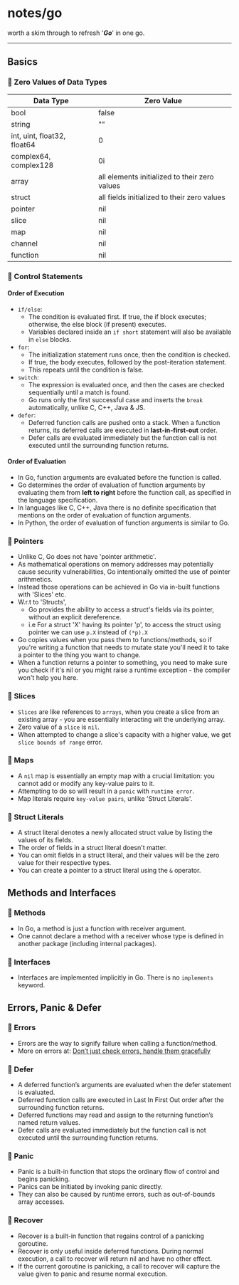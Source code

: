 # notes/go

worth a skim through to refresh '**_Go_**' in one go.

---

## Basics

### 📝 Zero Values of Data Types

| Data Type | Zero Value |
|---|---|
| bool      | false     |
| string    | ""        |
| int, uint, float32, float64 | 0       |
| complex64, complex128 | 0i      |
| array     | all elements initialized to their zero values |
| struct    | all fields initialized to their zero values |
| pointer   | nil       |
| slice     | nil       |
| map       | nil       |
| channel   | nil       |
| function  | nil       |

### 📝 Control Statements

#### Order of Execution

- `if/else`:
  - The condition is evaluated first. If true, the if block executes; otherwise, the else block (if present) executes.
  - Variables declared inside an `if short` statement will also be available in `else` blocks.
- `for`:
  - The initialization statement runs once, then the condition is checked.
  - If true, the body executes, followed by the post-iteration statement.
  - This repeats until the condition is false.
- `switch`:
  - The expression is evaluated once, and then the cases are checked sequentially until a match is found.
  - Go runs only the first successful case and inserts the `break` automatically, unlike C, C++, Java & JS.
- `defer`:
  - Deferred function calls are pushed onto a stack. When a function returns, its deferred calls are executed in **last-in-first-out** order.
  - Defer calls are evaluated immediately but the function call is not executed until the surrounding function returns.

#### Order of Evaluation

- In Go, function arguments are evaluated before the function is called.
- Go determines the order of evaluation of function arguments by evaluating them from **left to right** before the function call, as specified in the language specification.
- In languages like C, C++, Java there is no definite specification that mentions on the order of evaluation of function arguments.
- In Python, the order of evaluation of function arguments is similar to Go.

### 📝 Pointers

- Unlike C, Go does not have 'pointer arithmetic'.
- As mathematical operations on memory addresses may potentially cause security vulnerabilities, Go intentionally omitted the use of pointer arithmetics.
- Instead those operations can be achieved in Go via in-built functions with 'Slices' etc.
- W.r.t to 'Structs',
  - Go provides the ability to access a struct's fields via its pointer, without an explicit dereference.
  - i.e For a struct 'X' having its pointer 'p', to access the struct using pointer we can use `p.X` instead of `(*p).X`
- Go copies values when you pass them to functions/methods, so if you're writing a function that needs to mutate state you'll need it to take a pointer to the thing you want to change.
- When a function returns a pointer to something, you need to make sure you check if it's nil or you might raise a runtime exception - the compiler won't help you here.



### 📝 Slices

- `Slices` are like references to `arrays`, when you create a slice from an existing array - you are essentially interacting wit the underlying array.
- Zero value of a `slice` is `nil`.
- When attempted to change a slice's capacity with a higher value, we get `slice bounds of range` error.

### 📝 Maps

- A `nil` map is essentially an empty map with a crucial limitation: you cannot add or modify any key-value pairs to it.
- Attempting to do so will result in a `panic` with `runtime error`.
- Map literals require `key-value pairs`, unlike 'Struct Literals'.

### 📝 Struct Literals

- A struct literal denotes a newly allocated struct value by listing the values of its fields.
- The order of fields in a struct literal doesn't matter.
- You can omit fields in a struct literal, and their values will be the zero value for their respective types.
- You can create a pointer to a struct literal using the `&` operator.

## Methods and Interfaces

### 📝 Methods

- In Go, a method is just a function with receiver argument.
- One cannot declare a method with a receiver whose type is defined in another package (including internal packages).

### 📝 Interfaces

- Interfaces are implemented implicitly in Go. There is no `implements` keyword.

## Errors, Panic & Defer

### 📝 Errors
- Errors are the way to signify failure when calling a function/method.
- More on errors at: [Don’t just check errors, handle them gracefully](https://dave.cheney.net/2016/04/27/dont-just-check-errors-handle-them-gracefully)

### 📝 Defer

- A deferred function’s arguments are evaluated when the defer statement is evaluated.
- Deferred function calls are executed in Last In First Out order after the surrounding function returns.
- Deferred functions may read and assign to the returning function’s named return values.
- Defer calls are evaluated immediately but the function call is not executed until the surrounding function returns.

### 📝 Panic

- Panic is a built-in function that stops the ordinary flow of control and begins panicking.
- Panics can be initiated by invoking panic directly.
- They can also be caused by runtime errors, such as out-of-bounds array accesses.

### 📝 Recover

- Recover is a built-in function that regains control of a panicking goroutine.
- Recover is only useful inside deferred functions. During normal execution, a call to recover will return nil and have no other effect.
- If the current goroutine is panicking, a call to recover will capture the value given to panic and resume normal execution.